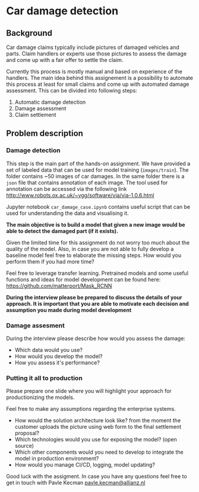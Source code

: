 # Car damage detection

## Background
Car damage claims typically include pictures of damaged vehicles and parts. 
Claim handlers or experts use those pictures to assess the damage and come up with a 
fair offer to settle the claim. 

Currently this process is mostly manual and based on experience of the handlers. 
The main idea behind this assignement is a possibility to automate this process at least
for small claims and come up with automated damage assessment. This can be divided into following steps:
1. Automatic damage detection
1. Damage assessment
1. Claim settlement

## Problem description

### Damage detection
This step is the main part of the hands-on assignment. We have provided a set of labeled 
data that can be used for model training (`images/train`). The folder contains ~50 
images of car damages. In the same folder there is a `json` file that contains annotation of each image.
The tool used for annotation can be accessed via the following link http://www.robots.ox.ac.uk/~vgg/software/via/via-1.0.6.html

Jupyter notebook  `car_damage_case.ipynb` contains useful script that can be used for 
understanding the data and visualising it.

**The main objective is to build a model that given a new image would be able to detect the damaged part (if it exists).**

Given the limited time for this assignment do not worry too much about the quality of the model.
Also, in case you are not able to fully develop a baseline model feel free to elaborate the missing steps.
How would you perform them if you had more time? 

Feel free to leverage transfer learning. 
Pretrained models and some useful functions and ideas for model development can be found here:
https://github.com/matterport/Mask_RCNN

**During the interview please be prepared to discuss the details of your approach. 
It is important that you are able to motivate each decision and assumption you made during model development**

### Damage assesment

During the interview please describe how would you assess the damage:

- Which data would you use?
- How would you develop the model?
- How you assess it's performance?

### Putting it all to production

Please prepare one slide where you will highlight your approach for productionizing the models.

Feel free to make any assumptions regarding the enterprise systems. 
- How would the solution architecture look like?
from the moment the customer uploads the picture using web form to the final settlement proposal?
- Which technologies would you use for exposing the model? (open source)
- Which other components would you need to develop to integrate the model in production environment?
- How would you manage CI/CD, logging, model updating? 

Good luck with the assigment. In case you have any questions feel free to get in touch 
with Pavle Kecman pavle.kecman@allianz.nl 


